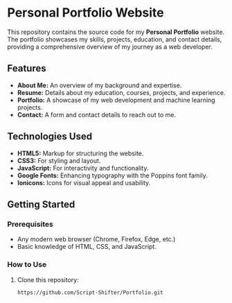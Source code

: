 # Personal Portfolio Website

This repository contains the source code for my **Personal Portfolio** website. The portfolio showcases my skills, projects, education, and contact details, providing a comprehensive overview of my journey as a web developer.

## Features

- **About Me:** An overview of my background and expertise.
- **Resume:** Details about my education, courses, projects, and experience.
- **Portfolio:** A showcase of my web development and machine learning projects.
- **Contact:** A form and contact details to reach out to me.

## Technologies Used

- **HTML5:** Markup for structuring the website.
- **CSS3:** For styling and layout.
- **JavaScript:** For interactivity and functionality.
- **Google Fonts:** Enhancing typography with the Poppins font family.
- **Ionicons:** Icons for visual appeal and usability.

## Getting Started

### Prerequisites
- Any modern web browser (Chrome, Firefox, Edge, etc.)
- Basic knowledge of HTML, CSS, and JavaScript.

### How to Use
1. Clone this repository:
   ```bash
   https://github.com/Script-Shifter/Portfolio.git
